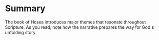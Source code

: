 # Summary

The book of Hosea introduces major themes that resonate throughout Scripture. As you read, note how the narrative prepares the way for God's unfolding story.

